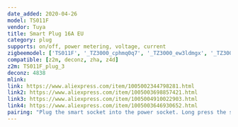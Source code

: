 ```yaml
---
date_added: 2020-04-26
model: TS011F
vendor: Tuya
title: Smart Plug 16A EU
category: plug
supports: on/off, power metering, voltage, current
zigbeemodel: ['TS011F', '_TZ3000_cphmq0q7', '_TZ3000_ew3ldmgx', '_TZ3000_dpo1ysak', '_TZ3000_gjnozsaz', '_TZ3000_ksw8qtmt', '_TZ3000_hdopuwv6', '_TZ3000_typdpbpg', '_TZ3000_bfn1w0mm', '_TZ3000_0zfrhq4i', '_TZ3000_gznh2xla', '_TZ3000_ss98ec5d', '_TZ3000_okaz9tjs']
compatible: [z2m, deconz, zha, z4d]
z2m: TS011F_plug_3
deconz: 4838
mlink: 
link: https://www.aliexpress.com/item/1005002344798281.html
link2: https://www.aliexpress.com/item/1005003698857421.html
link3: https://www.aliexpress.com/item/1005004910022903.html
link4: https://www.aliexpress.com/item/1005003646930652.html
pairing: "Plug the smart socket into the power socket. Long press the smart socket button, the indicator light flashes and enters the network distribution mode. After the network is successfully configured the network distribution indicator goes out."
---
```

